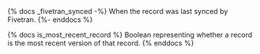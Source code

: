 {% docs _fivetran_synced -%} When the record was last synced by Fivetran. {%- enddocs %}

{% docs is_most_recent_record %} Boolean representing whether a record is the most recent version of that record. {% enddocs %}